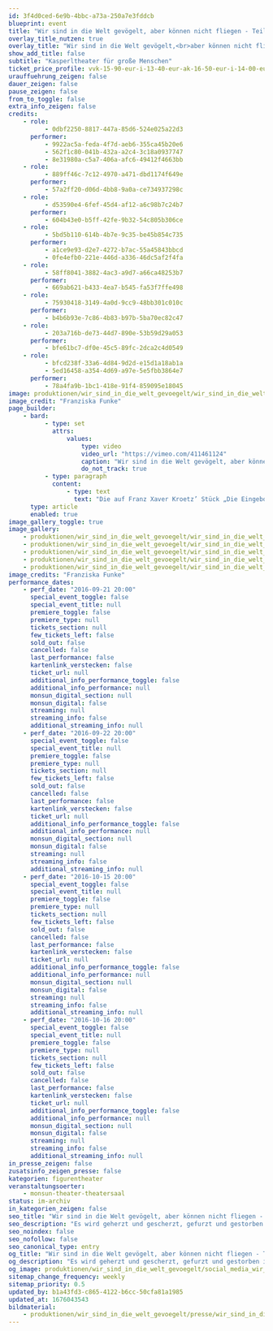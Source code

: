 ```yaml
---
id: 3f4d0ced-6e9b-4bbc-a73a-250a7e3fddcb
blueprint: event
title: "Wir sind in die Welt gevögelt, aber können nicht fliegen - Teil II"
overlay_title_nutzen: true
overlay_title: "Wir sind in die Welt gevögelt,<br>aber können nicht fliegen - Teil II"
show_add_title: false
subtitle: "Kasperltheater für große Menschen"
ticket_price_profile: vvk-15-90-eur-i-13-40-eur-ak-16-50-eur-i-14-00-eur
urauffuehrung_zeigen: false
dauer_zeigen: false
pause_zeigen: false
from_to_toggle: false
extra_info_zeigen: false
credits:
    - role:
          - 0dbf2250-8817-447a-85d6-524e025a22d3
      performer:
          - 9922ac5a-feda-4f7d-aeb6-355ca45b20e6
          - 562f1c80-041b-432a-a2c4-3c18a0937747
          - 8e31980a-c5a7-406a-afc6-49412f4663bb
    - role:
          - 889ff46c-7c12-4970-a471-dbd1174f649e
      performer:
          - 57a2ff20-d06d-4bb8-9a0a-ce734937298c
    - role:
          - d53590e4-6fef-45d4-af12-a6c98b7c24b7
      performer:
          - 604b43e0-b5ff-42fe-9b32-54c805b306ce
    - role:
          - 5bd5b110-614b-4b7e-9c35-be45b854c735
      performer:
          - a1ce9e93-d2e7-4272-b7ac-55a45843bbcd
          - 0fe4efb0-221e-446d-a336-46dc5af2f4fa
    - role:
          - 58ff8041-3882-4ac3-a9d7-a66ca48253b7
      performer:
          - 669ab621-b433-4ea7-b545-fa53f7ffe498
    - role:
          - 75930418-3149-4a0d-9cc9-48bb301c010c
      performer:
          - b4b6b93e-7c86-4b83-b97b-5ba70ec82c47
    - role:
          - 203a716b-de73-44d7-890e-53b59d29a053
      performer:
          - bfe61bc7-df0e-45c5-89fc-2dca2c4d0549
    - role:
          - bfcd238f-33a6-4d84-9d2d-e15d1a18ab1a
          - 5ed16458-a354-4d69-a97e-5e5fbb3864e7
      performer:
          - 78a4fa9b-1bc1-418e-91f4-859095e18045
image: produktionen/wir_sind_in_die_welt_gevoegelt/wir_sind_in_die_welt_gevoegelt_02_c_franziska_funke.jpg
image_credit: "Franziska Funke"
page_builder:
    - bard:
          - type: set
            attrs:
                values:
                    type: video
                    video_url: "https://vimeo.com/411461124"
                    caption: "Wir sind in die Welt gevögelt, aber können nicht fliegen - Teil II – Teaser"
                    do_not_track: true
          - type: paragraph
            content:
                - type: text
                  text: "Die auf Franz Xaver Kroetz’ Stück „Die Eingeborene“ basierende Figur der Irmi - als Reinkarnation des historisch-anarchischen Kaspers - mit ihrem Leben, Lieben und Leiden geht in die nächste Runde! Mit dabei diesmal ihr zweites Kind Bärbel, ihr neuer Lebenspartner Hans und die überforderten Mitarbeiter vom Jugendamt. Das kann ja nicht gut gehen. Mit Überzeichnung wird die Absurdität des Lebens auf die Spitze getrieben, Irmi mit treibender Musik durch's Leben und über die Bühne gehetzt. Es wird geherzt und gescherzt, gefurzt und gestorben, belogen und betrogen in diesem Kasperltheater für große Menschen - eine Sozialgroteske über das marode Kinderschutzsystem in Deutschland."
      type: article
      enabled: true
image_gallery_toggle: true
image_gallery:
    - produktionen/wir_sind_in_die_welt_gevoegelt/wir_sind_in_die_welt_gevoegelt_04_c_franziska_funke.jpg
    - produktionen/wir_sind_in_die_welt_gevoegelt/wir_sind_in_die_welt_gevoegelt_02_c_franziska_funke.jpg
    - produktionen/wir_sind_in_die_welt_gevoegelt/wir_sind_in_die_welt_gevoegelt_03_c_franziska_funke.jpg
    - produktionen/wir_sind_in_die_welt_gevoegelt/wir_sind_in_die_welt_gevoegelt_01_c_franziska_funke.jpg
    - produktionen/wir_sind_in_die_welt_gevoegelt/wir_sind_in_die_welt_gevoegelt_05_c_franziska_funke.jpg
image_credits: "Franziska Funke"
performance_dates:
    - perf_date: "2016-09-21 20:00"
      special_event_toggle: false
      special_event_title: null
      premiere_toggle: false
      premiere_type: null
      tickets_section: null
      few_tickets_left: false
      sold_out: false
      cancelled: false
      last_performance: false
      kartenlink_verstecken: false
      ticket_url: null
      additional_info_performance_toggle: false
      additional_info_performance: null
      monsun_digital_section: null
      monsun_digital: false
      streaming: null
      streaming_info: false
      additional_streaming_info: null
    - perf_date: "2016-09-22 20:00"
      special_event_toggle: false
      special_event_title: null
      premiere_toggle: false
      premiere_type: null
      tickets_section: null
      few_tickets_left: false
      sold_out: false
      cancelled: false
      last_performance: false
      kartenlink_verstecken: false
      ticket_url: null
      additional_info_performance_toggle: false
      additional_info_performance: null
      monsun_digital_section: null
      monsun_digital: false
      streaming: null
      streaming_info: false
      additional_streaming_info: null
    - perf_date: "2016-10-15 20:00"
      special_event_toggle: false
      special_event_title: null
      premiere_toggle: false
      premiere_type: null
      tickets_section: null
      few_tickets_left: false
      sold_out: false
      cancelled: false
      last_performance: false
      kartenlink_verstecken: false
      ticket_url: null
      additional_info_performance_toggle: false
      additional_info_performance: null
      monsun_digital_section: null
      monsun_digital: false
      streaming: null
      streaming_info: false
      additional_streaming_info: null
    - perf_date: "2016-10-16 20:00"
      special_event_toggle: false
      special_event_title: null
      premiere_toggle: false
      premiere_type: null
      tickets_section: null
      few_tickets_left: false
      sold_out: false
      cancelled: false
      last_performance: false
      kartenlink_verstecken: false
      ticket_url: null
      additional_info_performance_toggle: false
      additional_info_performance: null
      monsun_digital_section: null
      monsun_digital: false
      streaming: null
      streaming_info: false
      additional_streaming_info: null
in_presse_zeigen: false
zusatsinfo_zeigen_presse: false
kategorien: figurentheater
veranstaltungsoerter:
    - monsun-theater-theatersaal
status: im-archiv
in_kategorien_zeigen: false
seo_title: "Wir sind in die Welt gevögelt, aber können nicht fliegen - Teil II"
seo_description: "Es wird geherzt und gescherzt, gefurzt und gestorben in diesem Kasperltheater für große Menschen - eine Sozialgroteske über das marode Kinderschutzsystem."
seo_noindex: false
seo_nofollow: false
seo_canonical_type: entry
og_title: "Wir sind in die Welt gevögelt, aber können nicht fliegen - Teil II"
og_description: "Es wird geherzt und gescherzt, gefurzt und gestorben in diesem Kasperltheater für große Menschen - eine Sozialgroteske über das marode Kinderschutzsystem."
og_image: produktionen/wir_sind_in_die_welt_gevoegelt/social_media_wir_sind_in_die_welt_gevoegelt_c_franziska_funke.jpg
sitemap_change_frequency: weekly
sitemap_priority: 0.5
updated_by: b1a43fd3-c865-4122-b6cc-50cfa81a1985
updated_at: 1676043543
bildmaterial:
    - produktionen/wir_sind_in_die_welt_gevoegelt/presse/wir_sind_in_die_welt_gevoegelt_c_franziska_funke_monsun.zip
---
```

